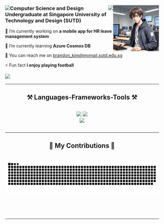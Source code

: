 ###
<div align="center">
<img src='https://github.com/brandonkimchi/brandonkimchi/blob/main/anime%20profile.jpeg' width="150" align="right">
<img align="right" src="https://visitor-badge.laobi.icu/badge?page_id=brandonkimchi.brandonkimchi" />

<img src="https://readme-typing-svg.herokuapp.com/?font=Righteous&size=35&center=true&vCenter=true&width=500&height=70&duration=3000&lines=Hi+There!+👋;+I'm+Brandon+Kim!;" align="left"/>
<h3 align="left"> Computer Science and Design Undergraduate at Singapore University of Technology and Design (SUTD) </h3>

<div align="left">
 
 🔭 I’m currently working on **a mobile app for HR leave management system**
 
 🌱 I’m currently learning **Azure Cosmos DB**

💬 You can reach me on brandon_kim@mymail.sutd.edu.sg

⚡ Fun fact **I enjoy playing football**

 <a href="https://www.linkedin.com/in/brandonkimeshawn/">
    <img src="https://img.shields.io/badge/LinkedIn-0077B5?style=for-the-badge&logo=linkedin&logoColor=white" target="_blank" />
  </a>
</div>


 <hr/>
 
<h2 align="center">⚒️ Languages-Frameworks-Tools ⚒️</h2>
<br/>
<div align="center">
    <img src="https://skillicons.dev/icons?i=react,html,css,vscode,github,figma,tailwind,git" />
    <img src="https://skillicons.dev/icons?i=nodejs,python,javascript,typescript,firebase,c,java,nextjs," /><br>
    <img src='https://github-readme-stats.vercel.app/api/top-langs/?username=brandonkimchi&theme=material-palenight&show_icons=true&hide_border=true&layout=compact' align="center" width="300">
</div>

<br/>
<hr/>

<div align="center">
  <h2>🐍 My Contributions 🐍</h2>
  <br>
  <img alt="snake eating my contributions" src="https://raw.githubusercontent.com/salesp07/salesp07/output/github-contribution-grid-snake.svg" />
  
  <br/><br/><br/>
</div>

<hr/>



